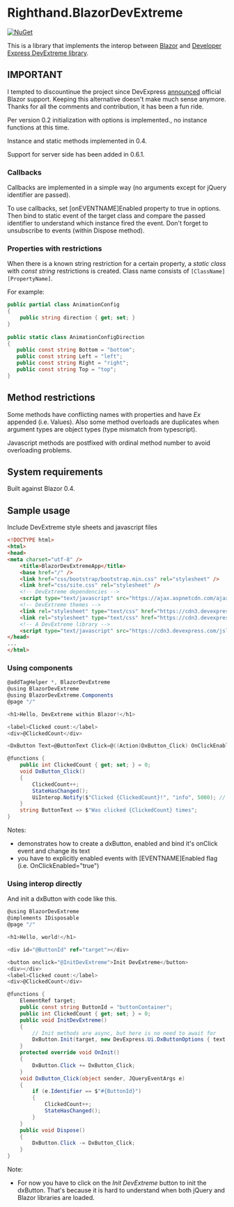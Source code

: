 # Righthand.BlazorDevExtreme

[![NuGet](https://img.shields.io/nuget/v/Righthand.BlazorDevExtreme.svg)](https://www.nuget.org/packages/Righthand.BlazorDevExtreme)

This is a library that implements the interop between [Blazor](https://github.com/aspnet/Blazor) and [Developer Express DevExtreme library](https://github.com/DevExpress/DevExtreme). 

## IMPORTANT
I tempted to discountinue the project since DevExpress [announced](https://community.devexpress.com/blogs/aspnet/archive/2019/04/02/announcing-devexpress-ui-for-blazor-razor-components-preview.aspx) official Blazor support. Keeping this alternative doesn't make much sense anymore. Thanks for all the comments and contribution, it has been a fun ride.

Per version 0.2 initialization with options is implemented., no instance functions at this time.

Instance and static methods implemented in 0.4.

Support for server side has been added in 0.6.1.

### Callbacks

Callbacks are implemented in a simple way (no arguments except for jQuery identifier are passed).

To use callbacks, set [onEVENTNAME]Enabled property to true in options. Then bind to static event of the target class and compare the passed identifier to understand which instance fired the event. Don't forget to unsubscribe to events (within Dispose method).

### Properties with restrictions

When there is a known string restriction for a certain property, a *static class* with *const string* restrictions is created. Class name consists of  `[ClassName][PropertyName]`.

For example:
```csharp
public partial class AnimationConfig
{
    public string direction { get; set; }
}
    
public static class AnimationConfigDirection
{
   public const string Bottom = "bottom";
   public const string Left = "left";
   public const string Right = "right";
   public const string Top = "top";
}
```

## Method restrictions

Some methods have conflicting names with properties and have *Ex* appended (i.e. Values). Also some method overloads are duplicates when argument types are object types (type mismatch from typescript).

Javascript methods are postfixed with ordinal method number to avoid overloading problems.

## System requirements

Built against Blazor 0.4.

## Sample usage

Include DevExtreme style sheets and javascript files
```html
<!DOCTYPE html>
<html>
<head>
<meta charset="utf-8" />
    <title>BlazorDevExtremeApp</title>
    <base href="/" />
    <link href="css/bootstrap/bootstrap.min.css" rel="stylesheet" />
    <link href="css/site.css" rel="stylesheet" />
    <!-- DevExtreme dependencies -->
    <script type="text/javascript" src="https://ajax.aspnetcdn.com/ajax/jquery/jquery-3.1.0.min.js"></script>
    <!-- DevExtreme themes -->
    <link rel="stylesheet" type="text/css" href="https://cdn3.devexpress.com/jslib/17.2.7/css/dx.common.css" />
    <link rel="stylesheet" type="text/css" href="https://cdn3.devexpress.com/jslib/17.2.7/css/dx.light.css" />
    <!-- A DevExtreme library -->
    <script type="text/javascript" src="https://cdn3.devexpress.com/jslib/17.2.7/js/dx.all.js"></script>
</head>
...
</html>
```
### Using components
```csharp
@addTagHelper *, BlazorDevExtreme
@using BlazorDevExtreme
@using BlazorDevExtreme.Components
@page "/"

<h1>Hello, DevExtreme within Blazor!</h1>

<label>Clicked count:</label>
<div>@ClickedCount</div>

<DxButton Text=@ButtonText Click=@((Action)DxButton_Click) OnClickEnabled="true" />

@functions {
    public int ClickedCount { get; set; } = 0;
    void DxButton_Click()
    {
        ClickedCount++;
        StateHasChanged();
        UiInterop.Notify($"Clicked {ClickedCount}!", "info", 5000); // displays a notification using a static method
    }
    string ButtonText => $"Was clicked {ClickedCount} times";
}
```

Notes:

* demonstrates how to create a dxButton, enabled and bind it's onClick event and change its text
* you have to explicitly enabled events with [EVENTNAME]Enabled flag (i.e. OnClickEnabled="true")

### Using interop directly

And init a dxButton with code like this.

```csharp
@using BlazorDevExtreme
@implements IDisposable
@page "/"

<h1>Hello, world!</h1>

<div id="@ButtonId" ref="target"></div>

<button onclick="@InitDevExtreme">Init DevExtreme</button>
<div></div>
<label>Clicked count:</label>
<div>@ClickedCount</div>

@functions {
	ElementRef target;
    public const string ButtonId = "buttonContainer";
    public int ClickedCount { get; set; } = 0;
    public void InitDevExtreme()
    {
    	// Init methods are async, but here is no need to await for
    	DxButton.Init(target, new DevExpress.Ui.DxButtonOptions { text = "DevExtreme Button", onClickEnabled = true });
    }
    protected override void OnInit()
    {
        DxButton.Click += DxButton_Click;
    }
    void DxButton_Click(object sender, JQueryEventArgs e)
    {
        if (e.Identifier == $"#{ButtonId}")
        {
            ClickedCount++;
            StateHasChanged();
        }
    }
    public void Dispose()
    {
        DxButton.Click -= DxButton_Click;
    }
}
```
Note:

* For now you have to click on the *Init DevExtreme* button to init the dxButton. That's because it is hard to understand when both jQuery and Blazor libraries are loaded.
